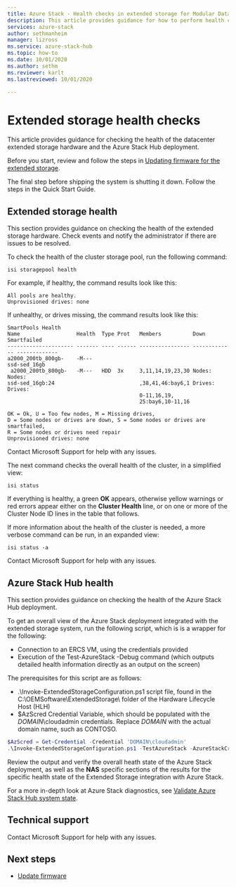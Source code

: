 ```yaml
---
title: Azure Stack - Health checks in extended storage for Modular Data Center blob storage
description: This article provides guidance for how to perform health checks in the extended storage for the Modular Data Center blob storage.
services: azure-stack
author: sethmanheim
manager: lizross
ms.service: azure-stack-hub
ms.topic: how-to
ms.date: 10/01/2020
ms.author: sethm
ms.reviewer: karlt
ms.lastreviewed: 10/01/2020 

---
```

# Extended storage health checks

This article provides guidance for checking the health of the datacenter extended storage hardware and the Azure Stack Hub deployment.

Before you start, review and follow the steps in [Updating firmware for the extended storage]().

The final step before shipping the system is shutting it down. Follow the steps in the Quick Start Guide.

## Extended storage health

This section provides guidance on checking the health of the extended storage hardware.
Check events and notify the administrator if there are issues to be resolved. 


To check the health of the cluster storage pool, run the following command:
```console
isi storagepool health
```

For example, if healthy, the command results look like this:
```console
All pools are healthy.
Unprovisioned drives: none
```

If unhealthy, or drives missing, the command results look like this:

```console
SmartPools Health
Name                  Health  Type Prot   Members          Down          Smartfailed
--------------------- ------- ---- ------ ---------------- ------------- -------------
a2000_200tb_800gb-    -M---
ssd-sed_16gb
 a2000_200tb_800gb-   -M---   HDD  3x     3,11,14,19,23,30 Nodes:        Nodes:
ssd-sed_16gb:24                           ,38,41,46:bay6,1 Drives:       Drives:
                                          0-11,16,19,
                                          25:bay6,10-11,16

OK = Ok, U = Too few nodes, M = Missing drives,
D = Some nodes or drives are down, S = Some nodes or drives are smartfailed,
R = Some nodes or drives need repair
Unprovisioned drives: none
```

Contact Microsoft Support for help with any issues.

The next command checks the overall health of the cluster, in a simplified view:
```console
isi status
```

If everything is healthy, a green **OK** appears, otherwise yellow warnings or red errors appear either on the **Cluster Health** line, or on one or more of the Cluster Node ID lines in the table that follows.

If more information about the health of the cluster is needed, a more verbose command can be run, in an expanded view:
```console
isi status -a
```

Contact Microsoft Support for help with any issues.

## Azure Stack Hub health

This section provides guidance on checking the health of the Azure Stack Hub deployment.

To get an overall view of the Azure Stack deployment integrated with the extended storage system, run the following script, which is is a wrapper for the following:
- Connection to an ERCS VM, using the credentials provided
- Execution of the Test-AzureStack -Debug command (which outputs detailed health information directly as an output on the screen)

The prerequisites for this script are as follows:
- .\Invoke-ExtendedStorageConfiguration.ps1 script file, found in the C:\OEMSoftware\ExtendedStorage\ folder of the Hardware Lifecycle Host (HLH)
- $AzScred Credential Variable, which should be populated with the *DOMAIN*\cloudadmin credentials. Replace *DOMAIN* with the actual domain name, such as CONTOSO.


```powershell
$AzScred = Get-Credential -Credential 'DOMAIN\cloudadmin'
.\Invoke-ExtendedStorageConfiguration.ps1 -TestAzureStack -AzureStackCred $AzScred
```

Review the output and verify the overall heath state of the Azure Stack deployment, as well as the **NAS** specific sections of the results for the specific health state of the Extended Storage integration with Azure Stack.

For a more in-depth look at Azure Stack diagnostics, see [Validate Azure Stack Hub system state](../operator/azure-stack-diagnostic-test.md).

## Technical support

Contact Microsoft Support for help with any issues.

## Next steps

- [Update firmware]()
